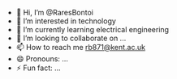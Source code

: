- 👋 Hi, I’m @RaresBontoi
- 👀 I’m interested in technology
- 🌱 I’m currently learning electrical engineering
- 💞️ I’m looking to collaborate on ...
- 📫 How to reach me rb871@kent.ac.uk
- 😄 Pronouns: ...
- ⚡ Fun fact: ...

<!---
RaresBontoi/RaresBontoi is a ✨ special ✨ repository because its `README.md` (this file) appears on your GitHub profile.
You can click the Preview link to take a look at your changes.
--->
